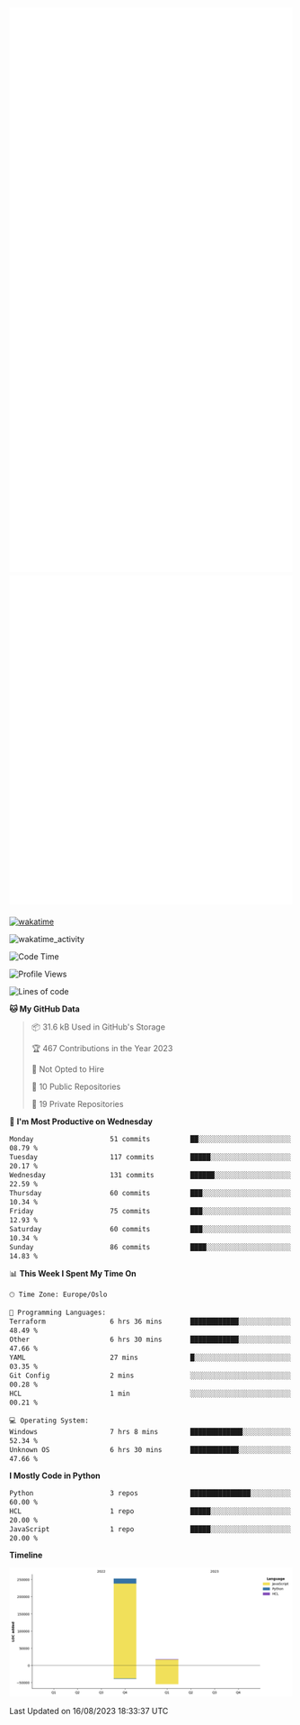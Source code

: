 ![Metrics](/metrics.svg)![Additional metrics](metrics.additional.svg)
----------------------------------------------------------------------------------------------------------------------------------------------------

[![wakatime](https://wakatime.com/badge/user/139c3dc8-b99d-475a-b6b4-e7663d03add8.svg)](https://wakatime.com/@139c3dc8-b99d-475a-b6b4-e7663d03add8)

![wakatime_activity](https://wakatime.com/share/@merca/d0fb6363-0f77-40ae-9525-9b9347ed2e36.svg)

<!--START_SECTION:waka-->
![Code Time](http://img.shields.io/badge/Code%20Time-6%2C740%20hrs%2043%20mins-blue)

![Profile Views](http://img.shields.io/badge/Profile%20Views-0-blue)

![Lines of code](https://img.shields.io/badge/From%20Hello%20World%20I%27ve%20Written-270.4%20thousand%20lines%20of%20code-blue)

**🐱 My GitHub Data** 

> 📦 31.6 kB Used in GitHub's Storage 
 > 
> 🏆 467 Contributions in the Year 2023
 > 
> 🚫 Not Opted to Hire
 > 
> 📜 10 Public Repositories 
 > 
> 🔑 19 Private Repositories 
 > 
📅 **I'm Most Productive on Wednesday** 

```text
Monday                   51 commits          ██░░░░░░░░░░░░░░░░░░░░░░░   08.79 % 
Tuesday                  117 commits         █████░░░░░░░░░░░░░░░░░░░░   20.17 % 
Wednesday                131 commits         ██████░░░░░░░░░░░░░░░░░░░   22.59 % 
Thursday                 60 commits          ███░░░░░░░░░░░░░░░░░░░░░░   10.34 % 
Friday                   75 commits          ███░░░░░░░░░░░░░░░░░░░░░░   12.93 % 
Saturday                 60 commits          ███░░░░░░░░░░░░░░░░░░░░░░   10.34 % 
Sunday                   86 commits          ████░░░░░░░░░░░░░░░░░░░░░   14.83 % 
```


📊 **This Week I Spent My Time On** 

```text
🕑︎ Time Zone: Europe/Oslo

💬 Programming Languages: 
Terraform                6 hrs 36 mins       ████████████░░░░░░░░░░░░░   48.49 % 
Other                    6 hrs 30 mins       ████████████░░░░░░░░░░░░░   47.66 % 
YAML                     27 mins             █░░░░░░░░░░░░░░░░░░░░░░░░   03.35 % 
Git Config               2 mins              ░░░░░░░░░░░░░░░░░░░░░░░░░   00.28 % 
HCL                      1 min               ░░░░░░░░░░░░░░░░░░░░░░░░░   00.21 % 

💻 Operating System: 
Windows                  7 hrs 8 mins        █████████████░░░░░░░░░░░░   52.34 % 
Unknown OS               6 hrs 30 mins       ████████████░░░░░░░░░░░░░   47.66 % 
```

**I Mostly Code in Python** 

```text
Python                   3 repos             ███████████████░░░░░░░░░░   60.00 % 
HCL                      1 repo              █████░░░░░░░░░░░░░░░░░░░░   20.00 % 
JavaScript               1 repo              █████░░░░░░░░░░░░░░░░░░░░   20.00 % 
```



**Timeline**

![Lines of Code chart](https://raw.githubusercontent.com/merca/merca/current/assets/bar_graph.png)


 Last Updated on 16/08/2023 18:33:37 UTC
<!--END_SECTION:waka-->
